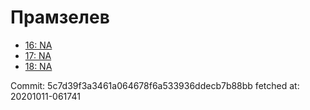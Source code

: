 # Прамзелев
- [16: NA](16.md)
- [17: NA](17.md)
- [18: NA](18.md)

Commit: 5c7d39f3a3461a064678f6a533936ddecb7b88bb
 fetched at: 20201011-061741
